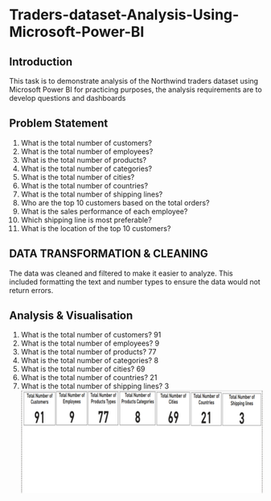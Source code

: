 # Traders-dataset-Analysis-Using-Microsoft-Power-BI
## Introduction
This task is to demonstrate analysis of the Northwind traders dataset using Microsoft Power BI for practicing purposes, the analysis requirements are to develop  questions and dashboards
## Problem Statement
1.	What is the total number of customers?
2.	What is the total number of employees?
3.	What is the total number of products?
4.	What is the total number of categories?
5.	What is the total number of cities?
6.	What is the total number of countries?
7.	What is the total number of shipping lines?
8.	Who are the top 10 customers based on the total orders?
9.	What is the sales performance of each employee?
10.	Which shipping line is most preferable?
11.	What is the location of the top 10 customers?
    
## DATA TRANSFORMATION & CLEANING
The data was cleaned and filtered to make it easier to analyze. This included formatting the text and number types to ensure the data would not return errors.
## Analysis & Visualisation
1.	What is the total number of customers? 91
2.	What is the total number of employees? 9
3.	What is the total number of products? 77 
4.	What is the total number of categories? 8 
5.	What is the total number of cities? 69 
6.	What is the total number of countries? 21
7.	What is the total number of shipping lines? 3
![](F_line.png)


